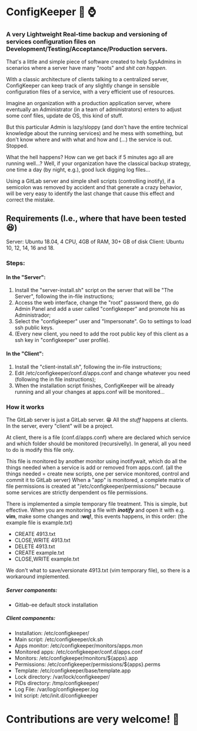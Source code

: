 # ConfigKeeper :floppy_disk: :watch:
### A very Lightweight Real-time backup and versioning of services configuration files on Development/Testing/Acceptance/Production servers.

That's a little and simple piece of software created to help SysAdmins in scenarios where a server have many "roots" and *shit can happen*.

With a classic architecture of clients talking to a centralized server, ConfigKeeper can keep track of any slightly change in sensible configuration files of a service, with a very efficient use of resources.

Imagine an organization with a production application server, where eventually an Administrator (in a team of administrators) enters to adjust some conf files, update de OS, this kind of stuff.

But this particular Admin is lazy/sloppy (and don't have the entire technical knowledge about the running services) and he mess with something, but don't know where and with what and how and (...) the service is out. Stopped.

What the hell happens? How can we get back if 5 minutes ago all are running well...? Well, if your organization have the classical backup strategy, one time a day (by night, e.g.), good luck digging log files...

Using a GitLab server and simple shell scripts (controlling inotify), if a semicolon was removed by accident and that generate a crazy behavior, will be very easy to identify the last change that cause this effect and correct the mistake.

## Requirements (I.e., where that have been tested :laughing:)
Server: Ubuntu 18.04, 4 CPU, 4GB of RAM, 30+ GB of disk
Client: Ubuntu 10, 12, 14, 16 and 18.

### Steps:
#### In the "Server":
1. Install the "server-install.sh" script on the server that will be "The Server", following the in-file instructions;
 1. Access the web interface, change the "root" password there, go do Admin Panel and add a user called "configkeeper" and promote his as Administrador;
 1. Select the "configkeeper" user and "Impersonate". Go to settings to load ssh public keys.
 1. (Every new client, you need to add the root public key of this client as a ssh key in "configkeeper" user profile).
#### In the "Client":
1. Install the "client-install.sh", following the in-file instructions;
  1. Edit /etc/configkeeper/conf.d/apps.conf and change whatever you need (following the in file instructions);
  1. When the installation script finishes, ConfigKeeper will be already running and all your changes at apps.conf will be monitored...

### How it works
The GitLab server is just a GitLab server. :grin: All the *stuff* happens at clients. In the server, every "client" will be a project.

At client, there is a file (conf.d/apps.conf) where are declared which service and which folder should be monitored (recursivelly). In general, all you need to do is modify this file only.

This file is monitored by another monitor using inotifywait, which do all the things needed when a service is add or removed from apps.conf. (all the things needed = create new scripts, one per service monitored, control and commit it to GitLab server)
When a "app" is monitored, a complete matrix of file permissions is created at "/etc/configkeeper/permissions/" because some services are strictly denpendent os file permissions.

There is implemented a simple temporary file treatment. This is simple, but effective.
When you are monitoring a file with __*inotify*__ and open it with e.g. __vim__, make some changes and __:wq!__, this events happens, in this order: (the example file is example.txt)
* CREATE 4913.txt
* CLOSE,WRITE 4913.txt
* DELETE 4913.txt
* CREATE example.txt
* CLOSE,WRITE example.txt

We don't what to save/versionate 4913.txt (vim temporary file), so there is a workaround implemented.

##### Server components:
* Gitlab-ee default stock installation

##### Client components:
* Installation:     /etc/configkeeper/
* Main script:      /etc/configkeeper/ck.sh
* Apps monitor:     /etc/configkeeper/monitors/apps.mon
* Monitored apps:   /etc/configkeeper/conf.d/apps.conf
* Monitors:         /etc/configkeeper/monitors/${apps}.app
* Permissions:      /etc/configkeeper/permissions/${apps}.perms
* Template:         /etc/configkeeper/base/template.app
* Lock directory:   /var/lock/configkeeper/
* PIDs directory:   /tmp/configkeeper/
* Log File:         /var/log/configkeeper.log
* Init script:      /etc/init.d/configkeeper

# Contributions are very welcome! :grimacing:
